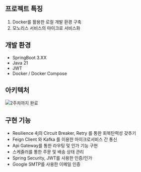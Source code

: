 ## 프로젝트 특징
1. Docker를 활용한 로컬 개발 환경 구축
2. 모노리스 서비스의 마이크로 서비스화

## 개발 환경
- SpringBoot 3.XX
- Java 21
- JWT
- Docker / Docker Compose

## 아키텍처
![2주차까지 완료](https://github.com/user-attachments/assets/528b13b5-73b4-4a58-bb32-8fc9b77747d7)

## 구현 기능
- Resilience 4j의 Circuit Breaker, Retry 를 통한 회복탄력성 갖추기
- Feign Client 와 Kafka 를 이용한 마이크로서비스 간 통신
- Api Gateway를 통한 라우팅 및 인가 기능 구현
- 스케줄러를 통한 주문 및 배송 상태 관리
- Spring Security, JWT를 사용한 인증/인가
- Google SMTP를 사용한 이메일 인증
